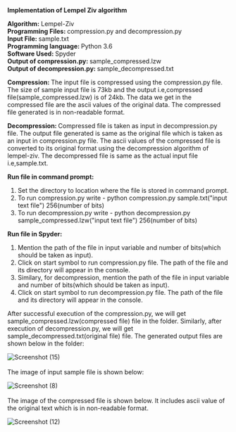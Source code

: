 <b>Implementation of Lempel Ziv algorithm</b>

<b> Algorithm:</b> Lempel-Ziv <br>
<b> Programming Files: </b> compression.py and decompression.py <br>
<b> Input File: </b> sample.txt <br>
<b> Programming language: </b> Python 3.6 <br>
<b> Software Used: </b> Spyder <br>
<b> Output of compression.py: </b> sample_compressed.lzw <br>
<b> Output of decompression.py: </b> sample_decompressed.txt <br>

<b> Compression: </b> The input file is compressed using the compression.py file. The size of sample input file is 73kb and the output i.e,compressed file(sample_compressed.lzw) is of 24kb. The data we get in the compressed file are the ascii values of the original data. The compressed file generated is in non-readable format.

<b> Decompression: </b> Compressed file is taken as input in decompression.py file. The output file generated is same as the original file which is taken as an input in compression.py file. The ascii values of the compressed file is converted to its original format using the decompression algorithm of lempel-ziv. The decompressed file is same as the actual input file i.e,sample.txt.

<b> Run file in command prompt: </b> 
1. Set the directory to location where the file is stored in command prompt.
2. To run compression.py write - python compression.py sample.txt("input text file") 256(number of bits)
3. To run decompression.py write - python decompression.py sample_compressed.lzw("input text file") 256(number of bits)

<b> Run file in Spyder: </b> 
1. Mention the path of the file in input variable and number of bits(which should be taken as input). 
2. Click on start symbol to run compression.py file. The path of the file and its directory will appear in the console.
3. Similary, for decompression, mention the path of the file in input variable and number of bits(which should be taken as input).
4. Click on start symbol to run decompression.py file. The path of the file and its directory will appear in the console.

After successful execution of the compression.py, we will get sample_compressed.lzw(compressed file) file in the folder. Similarly, after execution of decompression.py, we will get sample_decompressed.txt(original file) file. The generated output files are shown below in the folder: 

![Screenshot (15)](https://user-images.githubusercontent.com/45633319/101669246-ae717380-3a1f-11eb-9f78-036f32c8766b.png)
<br><br>
The image of input sample file is shown below: 

![Screenshot (8)](https://user-images.githubusercontent.com/45633319/101059549-64d6e380-355c-11eb-9049-3bcca367c1f5.png)
<br><br>
The image of the compressed file is shown below. It includes ascii value of the original text which is in non-readable format.

![Screenshot (12)](https://user-images.githubusercontent.com/45633319/101669012-533f8100-3a1f-11eb-8b03-e89a1b532589.png)

